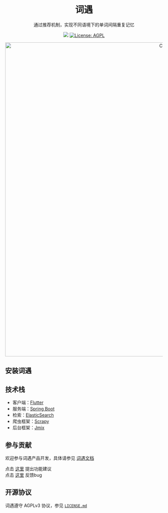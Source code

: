 <h1 align="center" style="border-bottom: none">
    <b>
        词遇<br>
    </b>
</h1>
<p align="center">
通过推荐机制，实现不同语境下的单词间隔重复记忆
</p>

<p align="center">
<a href="https://discord.gg/TSXuzEryAW"><img src="https://img.shields.io/badge/Ciyu-discord-%235562f6"></a>
<a href="https://opensource.org/licenses/AGPL-3.0"><img src="https://img.shields.io/badge/license-AGPL-brightgreen.svg" alt="License: AGPL"></a>
<p align="center"><img src="https://user-images.githubusercontent.com/65275566/202617413-6c849705-6477-4571-ac18-27eb7f30370b.png" alt="Ciyu" width="1000px" /></p>

## 安装词遇



## 技术栈

* 客户端：[Flutter](https://flutter.dev/)
* 服务端：[Spring Boot](https://spring.io/projects/spring-boot)
* 检索：[ElasticSearch](https://www.elastic.co/)
* 爬虫框架：[Scrapy](https://scrapy.org/)
* 后台框架：[Jmix](https://www.jmix.io)

## 参与贡献
欢迎参与词遇产品开发，具体请参见 [词遇文档](https://ciyu.gitbook.io/docs/essential-documentation/contribute-to-ciyu)

点击 [这里](https://github.com/CiyuTeam/Ciyu/issues/new?assignees=&labels=&template=feature_request.yaml&title=%5B功能建议%5D+) 提出功能建议<br/>
点击 [这里](https://github.com/CiyuTeam/Ciyu/issues/new?assignees=&labels=&template=bug_report.yaml&title=%5BBug%5D+) 反馈bug

## 开源协议

词遇遵守 AGPLv3 协议，参见 [`LICENSE.md`](https://github.com/CiyuTeam/Ciyu/blob/main/LICENSE) 
